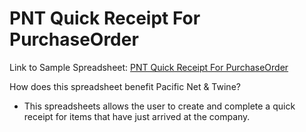 # PNT Quick Receipt For PurchaseOrder
Link to Sample Spreadsheet: [PNT Quick Receipt For PurchaseOrder](https://docs.google.com/spreadsheets/d/1eH9MG2OdgnqTVkYGwbuU8dNZVDIR28Wg0danAd0RNOg/edit#gid=1900931826)

How does this spreadsheet benefit Pacific Net & Twine?
- This spreadsheets allows the user to create and complete a quick receipt for items that have just arrived at the company.
